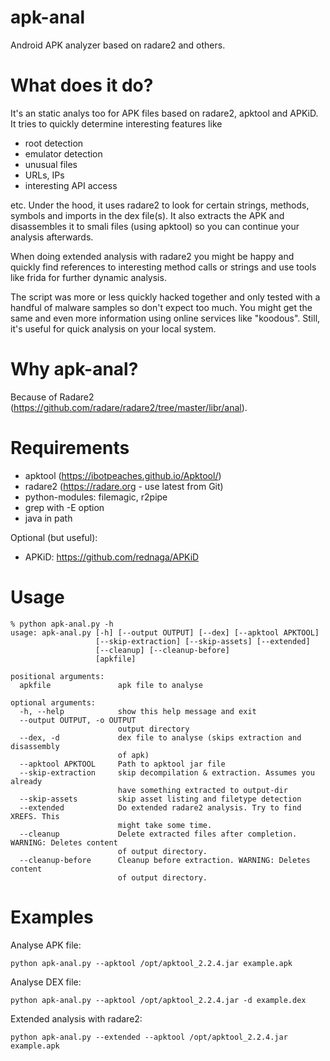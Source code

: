 # apk-anal
Android APK analyzer based on radare2 and others.

# What does it do?
It's an static analys too for APK files based on radare2, apktool and APKiD. It tries to quickly determine interesting features like 

* root detection
* emulator detection
* unusual files
* URLs, IPs
* interesting API access

etc. Under the hood, it uses radare2 to look for certain strings, methods, symbols and imports in the dex file(s). It also extracts the APK and disassembles it to smali files (using apktool) so you can continue your analysis afterwards.

When doing extended analysis with radare2 you might be happy and quickly find references to interesting method calls or strings and use tools like frida for further dynamic analysis.

The script was more or less quickly hacked together and only tested with a handful of malware samples so don't expect too much. You might get the same and even more information using online services like "koodous". Still, it's useful for quick analysis on your local system.

# Why apk-anal?

Because of Radare2 (https://github.com/radare/radare2/tree/master/libr/anal).

# Requirements
                                            
- apktool (https://ibotpeaches.github.io/Apktool/)   
- radare2 (https://radare.org - use latest from Git) 
- python-modules: filemagic, r2pipe                  
- grep with -E option
- java in path
                                                            
Optional (but useful):                                             
- APKiD: https://github.com/rednaga/APKiD  

# Usage

```
% python apk-anal.py -h
usage: apk-anal.py [-h] [--output OUTPUT] [--dex] [--apktool APKTOOL]
                   [--skip-extraction] [--skip-assets] [--extended]
                   [--cleanup] [--cleanup-before]
                   [apkfile]

positional arguments:
  apkfile               apk file to analyse

optional arguments:
  -h, --help            show this help message and exit
  --output OUTPUT, -o OUTPUT
                        output directory
  --dex, -d             dex file to analyse (skips extraction and disassembly
                        of apk)
  --apktool APKTOOL     Path to apktool jar file
  --skip-extraction     skip decompilation & extraction. Assumes you already
                        have something extracted to output-dir
  --skip-assets         skip asset listing and filetype detection
  --extended            Do extended radare2 analysis. Try to find XREFS. This
                        might take some time.
  --cleanup             Delete extracted files after completion. WARNING: Deletes content
                        of output directory.
  --cleanup-before      Cleanup before extraction. WARNING: Deletes content
                        of output directory.

```

# Examples

Analyse APK file:

```python apk-anal.py --apktool /opt/apktool_2.2.4.jar example.apk```

Analyse DEX file:

```python apk-anal.py --apktool /opt/apktool_2.2.4.jar -d example.dex```

Extended analysis with radare2:

```python apk-anal.py --extended --apktool /opt/apktool_2.2.4.jar example.apk```


